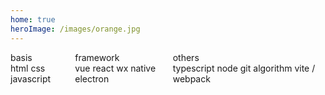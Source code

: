 ```yaml
---
home: true
heroImage: /images/orange.jpg
---
```


<section class="quick-link">
<el-card class="basis" shadow="hover">
  <div slot="header">
    <span>basis</span>
  </div>
   <el-link href="/blog/basis/html/" type="info" :underline="false">html</el-link>
   <el-link href="/blog/basis/css/" type="info" :underline="false">css</el-link>
   <el-link href="/blog/basis/js" type="info" :underline="false">javascript</el-link>
</el-card>

<el-card class="frame" shadow="hover">
  <div slot="header">
    <span>framework</span>
  </div>
  <el-link href="/blog/framework/vue/" type="info" :underline="false">vue</el-link>
   <el-link href="/blog/framework/react/" type="info" :underline="false">react</el-link>
   <el-link href="/blog/framework/native-wx/" type="info" :underline="false">wx native</el-link>
   <el-link href="/blog/framework/electron/" type="info" :underline="false">electron</el-link>
</el-card>

<el-card class="others" shadow="hover">
  <div slot="header">
    <span>others</span>
  </div>
    <el-link href="/blog/others/ts/" type="info" :underline="false">typescript</el-link>
   <el-link href="/blog/others/node/" type="info" :underline="false">node</el-link>
   <el-link href="/blog/others/git/" type="info" :underline="false">git</el-link>
   <el-link href="/blog/others/algorithm/" type="info" :underline="false">algorithm</el-link>
   <el-link href="/blog/others/webpack/" type="info" :underline="false">vite / webpack</el-link>

   <!-- <el-link href="/blog/others/axios/" type="info" :underline="false">axios</el-link> -->
</el-card>
</section>

<style>
.quick-link {
  display:flex;
  justify-content: space-between;
}

.el-card {
  width:30%
}

.el-card__header {
  padding:8px 0;
  text-align:center
}

.el-card__header span {
  font-size:24px;
  font-weight:500;
  background: linear-gradient(to right ,#63629c, #367cf5); 
  -webkit-background-clip: text;
  -webkit-text-fill-color: transparent;
}

.el-card__body .el-link{
  margin-bottom:14px;
  text-align:center;
}

.el-link--inner {
background: linear-gradient(to top ,#e8dcfc, #5c5d9c); 
  -webkit-background-clip: text;
  -webkit-text-fill-color: transparent;
}

.basis .el-link {
display:block;
width:100%
}

.frame .el-card__body,.others .el-card__body {
  display:flex;
  flex-wrap: wrap;
}

.frame .el-card__body .el-link,
.others .el-card__body .el-link{
  width:50%;
}

.el-link--inner {
 font-size:18px
}

</style>
